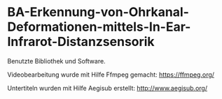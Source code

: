 # BA-Erkennung-von-Ohrkanal-Deformationen-mittels-In-Ear-Infrarot-Distanzsensorik




Benutzte Bibliothek und Software.

Videobearbeitung wurde mit Hilfe Ffmpeg gemacht: https://ffmpeg.org/

Untertiteln wurden mit Hilfe Aegisub erstellt: http://www.aegisub.org/
